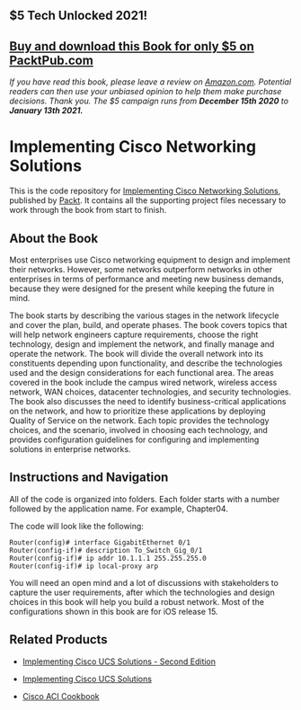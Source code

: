 ## $5 Tech Unlocked 2021!
[Buy and download this Book for only $5 on PacktPub.com](https://www.packtpub.com/product/implementing-cisco-networking-solutions/9781787121782)
-----
*If you have read this book, please leave a review on [Amazon.com](https://www.amazon.com/gp/product/178712178X).     Potential readers can then use your unbiased opinion to help them make purchase decisions. Thank you. The $5 campaign         runs from __December 15th 2020__ to __January 13th 2021.__*

# Implementing Cisco Networking Solutions
This is the code repository for [Implementing Cisco Networking Solutions](https://www.packtpub.com/virtualization-and-cloud/implementing-cisco-networking-solutions?utm_source=github&utm_medium=repository&utm_campaign=9781787121782), published by [Packt](https://www.packtpub.com/?utm_source=github). It contains all the supporting project files necessary to work through the book from start to finish.
## About the Book
Most enterprises use Cisco networking equipment to design and implement their networks. However, some networks outperform networks in other enterprises in terms of performance and meeting new business demands, because they were designed for the present while keeping the future in mind.

The book starts by describing the various stages in the network lifecycle and cover the plan, build, and operate phases. The book covers topics that will help network engineers capture requirements, choose the right technology, design and implement the network, and finally manage and operate the network. The book will divide the overall network into its constituents depending upon functionality, and describe the technologies used and the design considerations for each functional area. The areas covered in the book include the campus wired network, wireless access network, WAN choices, datacenter technologies, and security technologies. The book also discusses the need to identify business-critical applications on the network, and how to prioritize these applications by deploying Quality of Service on the network. Each topic provides the technology choices, and the scenario, involved in choosing each technology, and provides configuration guidelines for configuring and implementing solutions in enterprise networks.


## Instructions and Navigation
All of the code is organized into folders. Each folder starts with a number followed by the application name. For example, Chapter04.



The code will look like the following:
```
Router(config)# interface GigabitEthernet 0/1
Router(config-if)# description To_Switch_Gig_0/1
Router(config-if)# ip addr 10.1.1.1 255.255.255.0
Router(config-if)# ip local-proxy arp
```

You will need an open mind and a lot of discussions with stakeholders to capture the user
requirements, after which the technologies and design choices in this book will help you
build a robust network. Most of the configurations shown in this book are for iOS release
15.

## Related Products
* [Implementing Cisco UCS Solutions - Second Edition](https://www.packtpub.com/networking-and-servers/implementing-cisco-ucs-solutions-second-edition?utm_source=github&utm_medium=repository&utm_campaign=9781786464408)

* [Implementing Cisco UCS Solutions](https://www.packtpub.com/networking-and-servers/implementing-cisco-ucs-solutions?utm_source=github&utm_medium=repository&utm_campaign=9781782170662)

* [Cisco ACI Cookbook](https://www.packtpub.com/networking-and-servers/cisco-aci-cookbook?utm_source=github&utm_medium=repository&utm_campaign=9781787129214)

